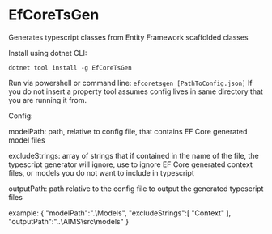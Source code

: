 # EfCoreTsGen
Generates typescript classes from Entity Framework scaffolded classes

Install using dotnet CLI:

`dotnet tool install -g EfCoreTsGen`

Run via powershell or command line: `efcoretsgen [PathToConfig.json]`
If you do not insert a property tool assumes config lives in same directory that you are running it from.

Config:

modelPath: path, relative to config file, that contains EF Core generated model files

excludeStrings: array of strings that if contained in the name of the file, the typescript generator will ignore, use to ignore EF Core generated context files, or models you do not want to include in typescript

outputPath: path relative to the config file to output the generated typescript files

example:
{
    "modelPath":".\\Models",
    "excludeStrings":[
        "Context"
    ],
    "outputPath":"..\\AIMS\\src\\models"
}
